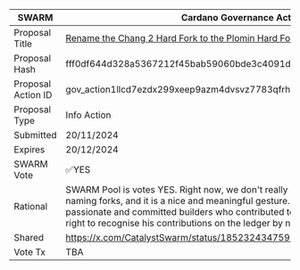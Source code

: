 |SWARM|Cardano Governance Actions|
|----------------|---------------------------|
|Proposal Title|[Rename the Chang 2 Hard Fork to the Plomin Hard Fork](https://adastat.net/governances/fff0df644d328a5367212f45bab59060bde3c4091dc96c723062896fd619731400)|
|Proposal Hash|fff0df644d328a5367212f45bab59060bde3c4091dc96c723062896fd619731400|
|Proposal Action ID|gov_action1llcd7ezdx299xeep9azm4dvsvz7783qfrhykcu3sv2ykl4sewv2qq4myfpk|
|Proposal Type|Info Action|
|Submitted|20/11/2024|
|Expires|20/12/2024|
|SWARM Vote|✅YES|
|Rational|SWARM Pool is votes YES. Right now, we don't really have that much competition for naming forks, and it is a nice and meaningful gesture. Matthew was definitely a passionate and committed builders who contributed to Cardano's journey and it feels right to recognise his contributions on the ledger by naming the HF after him|
|Shared|https://x.com/CatalystSwarm/status/1852324347597209872|
|Vote Tx|TBA|
